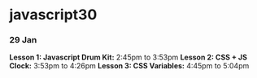 # javascript30

### 29 Jan
**Lesson 1: Javascript Drum Kit:**  2:45pm to 3:53pm
**Lesson 2: CSS + JS Clock:** 3:53pm to 4:26pm
**Lesson 3: CSS Variables:** 4:45pm to 5:04pm